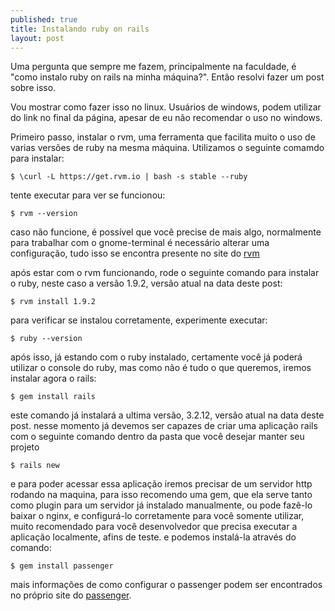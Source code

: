 ```yaml
---
published: true
title: Instalando ruby on rails
layout: post
---
```

Uma pergunta que sempre me fazem, principalmente na faculdade, é "como instalo ruby on rails na minha máquina?". Então resolvi fazer um post sobre isso.

Vou mostrar como fazer isso no linux. Usuários de windows, podem utilizar do link no final da página, apesar de eu não recomendar o uso no windows.

Primeiro passo, instalar o rvm, uma ferramenta que facilita muito o uso de varias versões de ruby na mesma máquina.
Utilizamos o seguinte comamdo para instalar:

    $ \curl -L https://get.rvm.io | bash -s stable --ruby

tente executar para ver se funcionou:

    $ rvm --version

caso não funcione, é possível que você precise de mais algo, normalmente para trabalhar com o gnome-terminal é necessário alterar uma configuração, tudo isso se encontra presente no site do <a href="https://rvm.io//" target="_blank">rvm</a>

após estar com o rvm funcionando, rode o seguinte comando para instalar o ruby, neste caso a versão 1.9.2, versão atual na data deste post:

    $ rvm install 1.9.2

para verificar se instalou corretamente, experimente executar:

    $ ruby --version

após isso, já estando com o ruby instalado, certamente você já poderá utilizar o console do ruby, mas como não é tudo o que queremos, iremos instalar agora o rails:

    $ gem install rails

este comando já instalará a ultima versão, 3.2.12, versão atual na data deste post.
nesse momento já devemos ser capazes de criar uma aplicação rails com o seguinte comando dentro da pasta que você desejar manter seu projeto

    $ rails new 

e para poder acessar essa aplicação iremos precisar de um servidor http rodando na maquina, para isso recomendo uma gem, que ela serve tanto como plugin para um servidor já instalado manualmente, ou pode fazê-lo baixar o nginx, e configurá-lo corretamente para você somente utilizar, muito recomendado para você desenvolvedor que precisa executar a aplicação localmente, afins de teste.
e podemos instalá-la através do comando:

    $ gem install passenger

mais informações de como configurar o passenger podem ser encontrados no próprio site do <a href="https://www.phusionpassenger.com/" target="_blank">passenger</a>.